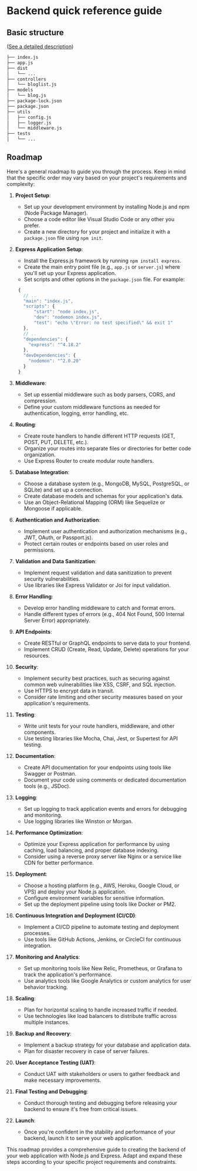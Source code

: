 # Backend quick reference guide

## Basic structure 

([See a detailed description](./backend/part4_testing_the_backend/a_project_structure.md))

```bash
├── index.js
├── app.js
├── dist
│   └── ...
├── controllers
│   └── bloglist.js
├── models
│   └── blog.js
├── package-lock.json
├── package.json
├── utils
│   ├── config.js
│   ├── logger.js
│   └── middleware.js
├── tests  
│   └── ...
```

## Roadmap

Here's a general roadmap to guide you through the process. Keep in mind that the specific order may vary based on your project's requirements and complexity:

1. **Project Setup**:
   - Set up your development environment by installing Node.js and npm (Node Package Manager).
   - Choose a code editor like Visual Studio Code or any other you prefer.
   - Create a new directory for your project and initialize it with a `package.json` file using `npm init`.

2. **Express Application Setup**:
   - Install the Express.js framework by running `npm install express`.
   - Create the main entry point file (e.g., `app.js` or `server.js`) where you'll set up your Express application.
   - Set scripts and other options in the `package.json` file. For example:

   ```js
    {
      // ..
      "main": "index.js",
      "scripts": {
          "start": "node index.js",
          "dev": "nodemon index.js",
          "test": "echo \"Error: no test specified\" && exit 1"
      },
      // ..
      "dependencies": {
        "express": "^4.18.2"
      },
      "devDependencies": {
        "nodemon": "^2.0.20"
      }
    }
   ```

3. **Middleware**:
   - Set up essential middleware such as body parsers, CORS, and compression.
   - Define your custom middleware functions as needed for authentication, logging, error handling, etc.

4. **Routing**:
   - Create route handlers to handle different HTTP requests (GET, POST, PUT, DELETE, etc.).
   - Organize your routes into separate files or directories for better code organization.
   - Use Express Router to create modular route handlers.

5. **Database Integration**:
   - Choose a database system (e.g., MongoDB, MySQL, PostgreSQL, or SQLite) and set up a connection.
   - Create database models and schemas for your application's data.
   - Use an Object-Relational Mapping (ORM) like Sequelize or Mongoose if applicable.

6. **Authentication and Authorization**:
   - Implement user authentication and authorization mechanisms (e.g., JWT, OAuth, or Passport.js).
   - Protect certain routes or endpoints based on user roles and permissions.

7. **Validation and Data Sanitization**:
   - Implement request validation and data sanitization to prevent security vulnerabilities.
   - Use libraries like Express Validator or Joi for input validation.

8. **Error Handling**:
   - Develop error handling middleware to catch and format errors.
   - Handle different types of errors (e.g., 404 Not Found, 500 Internal Server Error) appropriately.

9. **API Endpoints**:
   - Create RESTful or GraphQL endpoints to serve data to your frontend.
   - Implement CRUD (Create, Read, Update, Delete) operations for your resources.

10. **Security**:
    - Implement security best practices, such as securing against common web vulnerabilities like XSS, CSRF, and SQL injection.
    - Use HTTPS to encrypt data in transit.
    - Consider rate limiting and other security measures based on your application's requirements.

11. **Testing**:
    - Write unit tests for your route handlers, middleware, and other components.
    - Use testing libraries like Mocha, Chai, Jest, or Supertest for API testing.

12. **Documentation**:
    - Create API documentation for your endpoints using tools like Swagger or Postman.
    - Document your code using comments or dedicated documentation tools (e.g., JSDoc).

13. **Logging**:
    - Set up logging to track application events and errors for debugging and monitoring.
    - Use logging libraries like Winston or Morgan.

14. **Performance Optimization**:
    - Optimize your Express application for performance by using caching, load balancing, and proper database indexing.
    - Consider using a reverse proxy server like Nginx or a service like CDN for better performance.

15. **Deployment**:
    - Choose a hosting platform (e.g., AWS, Heroku, Google Cloud, or VPS) and deploy your Node.js application.
    - Configure environment variables for sensitive information.
    - Set up the deployment pipeline using tools like Docker or PM2.

16. **Continuous Integration and Deployment (CI/CD)**:
    - Implement a CI/CD pipeline to automate testing and deployment processes.
    - Use tools like GitHub Actions, Jenkins, or CircleCI for continuous integration.

17. **Monitoring and Analytics**:
    - Set up monitoring tools like New Relic, Prometheus, or Grafana to track the application's performance.
    - Use analytics tools like Google Analytics or custom analytics for user behavior tracking.

18. **Scaling**:
    - Plan for horizontal scaling to handle increased traffic if needed.
    - Use technologies like load balancers to distribute traffic across multiple instances.

19. **Backup and Recovery**:
    - Implement a backup strategy for your database and application data.
    - Plan for disaster recovery in case of server failures.

20. **User Acceptance Testing (UAT)**:
    - Conduct UAT with stakeholders or users to gather feedback and make necessary improvements.

21. **Final Testing and Debugging**:
    - Conduct thorough testing and debugging before releasing your backend to ensure it's free from critical issues.

22. **Launch**:
    - Once you're confident in the stability and performance of your backend, launch it to serve your web application.

This roadmap provides a comprehensive guide to creating the backend of your web application with Node.js and Express. Adapt and expand these steps according to your specific project requirements and constraints.